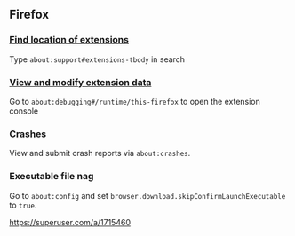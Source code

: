 ## Firefox

### [Find location of extensions](https://stackoverflow.com/a/6579979)

Type `about:support#extensions-tbody` in search

### [View and modify extension data](https://github.com/mozilla/multi-account-containers/issues/1661#issuecomment-591506621)

Go to `about:debugging#/runtime/this-firefox` to open the extension console

### Crashes

View and submit crash reports via `about:crashes`.

### Executable file nag

Go to `about:config` and set `browser.download.skipConfirmLaunchExecutable` to `true`.

<https://superuser.com/a/1715460>
